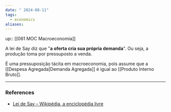 ```yaml
---
date: " 2024-08-11"
tags:
  - economics
aliases:
---
```


up:: [[061 MOC Macroeconomia]]

A lei de Say diz que "**a oferta cria sua própria demanda**". Ou seja, a produção toma por pressuposto a venda. 

É uma pressuposição tácita em macroeconomia, pois assume que a [[Despesa Agregada|Demanda Agregada]] é igual ao [[Produto Interno Bruto]].

---
### References
- [Lei de Say – Wikipédia, a enciclopédia livre](https://pt.wikipedia.org/wiki/Lei_de_Say)